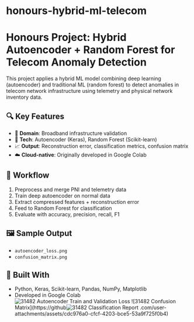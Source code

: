 # honours-hybrid-ml-telecom
# Honours Project: Hybrid Autoencoder + Random Forest for Telecom Anomaly Detection

This project applies a hybrid ML model combining deep learning (autoencoder) and traditional ML (random forest) to detect anomalies in telecom network infrastructure using telemetry and physical network inventory data.

## 🔍 Key Features
- 📡 **Domain**: Broadband infrastructure validation
- 🤖 **Tech**: Autoencoder (Keras), Random Forest (Scikit-learn)
- 📈 **Output**: Reconstruction error, classification metrics, confusion matrix
- ☁️ **Cloud-native**: Originally developed in Google Colab

## 🧪 Workflow
1. Preprocess and merge PNI and telemetry data
2. Train deep autoencoder on normal data
3. Extract compressed features + reconstruction error
4. Feed to Random Forest for classification
5. Evaluate with accuracy, precision, recall, F1

## 🖼️ Sample Output
- `autoencoder_loss.png`
- `confusion_matrix.png`

## 🔬 Built With
- Python, Keras, Scikit-learn, Pandas, NumPy, Matplotlib
- Developed in Google Colab![31482 Autoencoder Train and Validation Loss](https://github.com/user-attachments/assets/e86948c2-531f-4007-92cb-6ef8cb433a01)
![31482 Confusion Matrix](https://github![31482 Classification Report](https://github.com/user-attachments/assets/21701860-a5c8-4f5c-9b0c-86dd02709d20)
.com/user-attachments/assets/cdc976a0-cfcf-4203-bce5-53a9f725f0b4)
